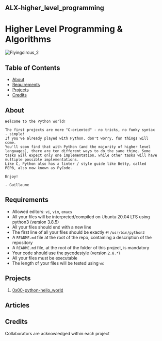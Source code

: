 ## ALX-higher_level_programming

# Higher Level Programming & Algorithms
![Flyingcircus_2](https://user-images.githubusercontent.com/85158665/223382189-64f4a4b2-f7c0-4f36-b305-764e7cc3f104.jpg)
## Table of Contents
* [About](#about)
* [Requirements](#requirements)
* [Projects](#projects)
* [Credits](#credits)

## About
```
Welcome to the Python world!

The first projects are more "C-oriented" - no tricks, no funky syntax - simple!
If you've already played with Python, don't worry, fun things will come.
You'll soon find that with Python (and the majority of higher level languages), there are ten different ways to do the same thing. Some tasks will expect only one implementation, while other tasks will have multiple possible implementations.
Like C, Python also has a linter / style guide like Betty, called PEP8, also now known as PyCode.

Enjoy!

- Guillaume
```
## Requirements
* Allowed editors: `vi`, `vim`, `emacs`
* All your files will be interpreted/compiled on Ubuntu 20.04 LTS using python3 (version 3.8.5)
* All your files should end with a new line
* The first line of all your files should be exactly `#!/usr/bin/python3`
* A `README.md` file at the root of the repo, containing a description of the repository
* A `README.md` file, at the root of the folder of this project, is mandatory
* Your code should use the pycodestyle (version `2.8.*`)
* All your files must be executable
* The length of your files will be tested using `wc`
## Projects
1. [0x00-python-hello_world](./0x00-python-hello_world)
## Articles

## Credits
Collaborators are acknowledged within each project
